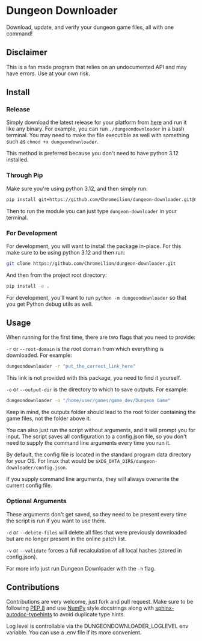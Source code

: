 # Dungeon Downloader

Download, update, and verify your dungeon game files, all with one 
command!

## Disclaimer

This is a fan made program that relies on an undocumented API and may have 
errors. Use at your own risk.

## Install
### Release
Simply download the latest release for your platform from
[here](https://github.com/Chromeilion/dungeon-downloader/releases) and 
run it like any binary. For example, you can run ```./dungeondownloader```
in a bash terminal. You may need to make the file executible as well 
with something such as ```chmod +x dungeondownloader```.

This method is preferred because you don't need to have python 3.12 
installed.

### Through Pip
Make sure you're using python 3.12, and then simply run: 
```bash
pip install git+https://github.com/Chromeilion/dungeon-downloader.git@main
```
Then to run the module you can just type ```dungeon-downloader``` in 
your terminal.
### For Development

For development, you will want to install the package in-place. For this 
make sure to be using python 3.12 and then run:

```bash
git clone https://github.com/Chromeilion/dungeon-downloader.git
```
And then from the project root directory:
```bash
pip install -e .
```
For development, you'll want to run ```python -m dungeondownloader``` 
so that you get Python debug utils as well.

## Usage

When running for the first time, there are two flags that you need to 
provide:

```-r``` or ```--root-domain``` is the root domain from which everything 
is downloaded. For example:

```bash
dungeondownloader -r "put_the_correct_link_here"
```

This link is not provided with this package, you need to 
find it yourself.

```-o``` or ```--output-dir``` is the directory to which to save 
outputs. For example:

```bash
dungeondownloader -o "/home/user/games/game_dev/Dungeon Game"
```

Keep in mind, the outputs folder should lead to the root folder 
containing the game files, not the folder above it.

You can also just run the script without arguments, and it will prompt 
you for input. The script saves all configuration to a config.json 
file, so you don't need to supply the command line arguments every time 
you run it. 

By default, the config file is located in the standard program data 
directory for your OS. For linux that would be 
```$XDG_DATA_DIRS/dungeon-downloader/config.json```.

If you supply command line arguments, they will always overwrite the 
current config file.

### Optional Arguments
These arguments don't get saved, so they need to be present every time the 
script is run if you want to use them.

```-d``` or ```--delete-files``` will delete all files that were 
previously downloaded but are no longer present in the online patch list.

```-v``` or ```--validate``` forces a full recalculation of all local 
hashes (stored in config.json).

For more info just run Dungeon Downloader with the ```-h``` flag.

## Contributions

Contributions are very welcome, just fork and pull request. Make sure to 
be following [PEP 8](https://peps.python.org/pep-0008/) and use 
[NumPy](https://numpydoc.readthedocs.io/en/latest/format.html) style 
docstrings along with [sphinx-autodoc-typehints](https://github.com/tox-dev/sphinx-autodoc-typehints)
to avoid duplicate type hints.

Log level is controllable via the DUNGEONDOWNLOADER_LOGLEVEL env 
variable. You can use a .env file if its more convenient.
